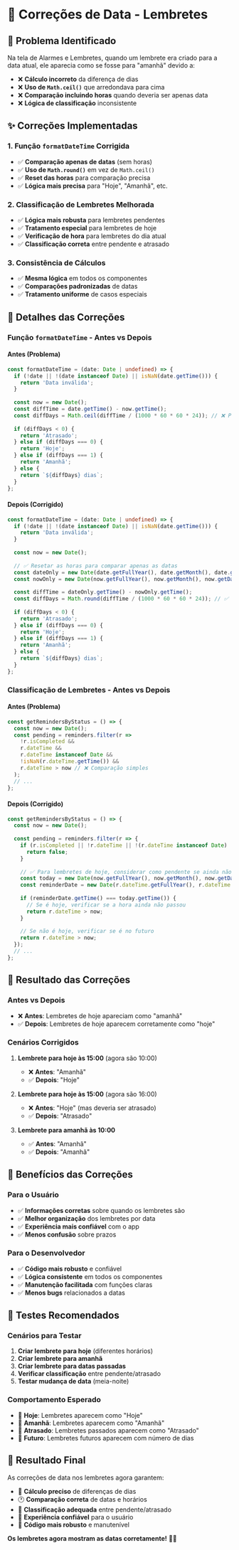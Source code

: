 # 📅 Correções de Data - Lembretes

## 🎯 **Problema Identificado**

Na tela de Alarmes e Lembretes, quando um lembrete era criado para a data atual, ele aparecia como se fosse para "amanhã" devido a:
- ❌ **Cálculo incorreto** da diferença de dias
- ❌ **Uso de `Math.ceil()`** que arredondava para cima
- ❌ **Comparação incluindo horas** quando deveria ser apenas data
- ❌ **Lógica de classificação** inconsistente

## ✨ **Correções Implementadas**

### **1. Função `formatDateTime` Corrigida**
- ✅ **Comparação apenas de datas** (sem horas)
- ✅ **Uso de `Math.round()`** em vez de `Math.ceil()`
- ✅ **Reset das horas** para comparação precisa
- ✅ **Lógica mais precisa** para "Hoje", "Amanhã", etc.

### **2. Classificação de Lembretes Melhorada**
- ✅ **Lógica mais robusta** para lembretes pendentes
- ✅ **Tratamento especial** para lembretes de hoje
- ✅ **Verificação de hora** para lembretes do dia atual
- ✅ **Classificação correta** entre pendente e atrasado

### **3. Consistência de Cálculos**
- ✅ **Mesma lógica** em todos os componentes
- ✅ **Comparações padronizadas** de datas
- ✅ **Tratamento uniforme** de casos especiais

## 🎨 **Detalhes das Correções**

### **Função `formatDateTime` - Antes vs Depois**

#### **Antes (Problema)**
```typescript
const formatDateTime = (date: Date | undefined) => {
  if (!date || !(date instanceof Date) || isNaN(date.getTime())) {
    return 'Data inválida';
  }
  
  const now = new Date();
  const diffTime = date.getTime() - now.getTime();
  const diffDays = Math.ceil(diffTime / (1000 * 60 * 60 * 24)); // ❌ Problema aqui
  
  if (diffDays < 0) {
    return 'Atrasado';
  } else if (diffDays === 0) {
    return 'Hoje';
  } else if (diffDays === 1) {
    return 'Amanhã';
  } else {
    return `${diffDays} dias`;
  }
};
```

#### **Depois (Corrigido)**
```typescript
const formatDateTime = (date: Date | undefined) => {
  if (!date || !(date instanceof Date) || isNaN(date.getTime())) {
    return 'Data inválida';
  }
  
  const now = new Date();
  
  // ✅ Resetar as horas para comparar apenas as datas
  const dateOnly = new Date(date.getFullYear(), date.getMonth(), date.getDate());
  const nowOnly = new Date(now.getFullYear(), now.getMonth(), now.getDate());
  
  const diffTime = dateOnly.getTime() - nowOnly.getTime();
  const diffDays = Math.round(diffTime / (1000 * 60 * 60 * 24)); // ✅ Correção aqui
  
  if (diffDays < 0) {
    return 'Atrasado';
  } else if (diffDays === 0) {
    return 'Hoje';
  } else if (diffDays === 1) {
    return 'Amanhã';
  } else {
    return `${diffDays} dias`;
  }
};
```

### **Classificação de Lembretes - Antes vs Depois**

#### **Antes (Problema)**
```typescript
const getRemindersByStatus = () => {
  const now = new Date();
  const pending = reminders.filter(r => 
    !r.isCompleted && 
    r.dateTime && 
    r.dateTime instanceof Date && 
    !isNaN(r.dateTime.getTime()) && 
    r.dateTime > now // ❌ Comparação simples
  );
  // ...
};
```

#### **Depois (Corrigido)**
```typescript
const getRemindersByStatus = () => {
  const now = new Date();
  
  const pending = reminders.filter(r => {
    if (r.isCompleted || !r.dateTime || !(r.dateTime instanceof Date) || isNaN(r.dateTime.getTime())) {
      return false;
    }
    
    // ✅ Para lembretes de hoje, considerar como pendente se ainda não passou da hora
    const today = new Date(now.getFullYear(), now.getMonth(), now.getDate());
    const reminderDate = new Date(r.dateTime.getFullYear(), r.dateTime.getMonth(), r.dateTime.getDate());
    
    if (reminderDate.getTime() === today.getTime()) {
      // Se é hoje, verificar se a hora ainda não passou
      return r.dateTime > now;
    }
    
    // Se não é hoje, verificar se é no futuro
    return r.dateTime > now;
  });
  // ...
};
```

## 🎯 **Resultado das Correções**

### **Antes vs Depois**
- ❌ **Antes**: Lembretes de hoje apareciam como "amanhã"
- ✅ **Depois**: Lembretes de hoje aparecem corretamente como "hoje"

### **Cenários Corrigidos**
1. **Lembrete para hoje às 15:00** (agora são 10:00)
   - ❌ **Antes**: "Amanhã"
   - ✅ **Depois**: "Hoje"

2. **Lembrete para hoje às 15:00** (agora são 16:00)
   - ❌ **Antes**: "Hoje" (mas deveria ser atrasado)
   - ✅ **Depois**: "Atrasado"

3. **Lembrete para amanhã às 10:00**
   - ✅ **Antes**: "Amanhã"
   - ✅ **Depois**: "Amanhã"

## 📱 **Benefícios das Correções**

### **Para o Usuário**
- ✅ **Informações corretas** sobre quando os lembretes são
- ✅ **Melhor organização** dos lembretes por data
- ✅ **Experiência mais confiável** com o app
- ✅ **Menos confusão** sobre prazos

### **Para o Desenvolvedor**
- ✅ **Código mais robusto** e confiável
- ✅ **Lógica consistente** em todos os componentes
- ✅ **Manutenção facilitada** com funções claras
- ✅ **Menos bugs** relacionados a datas

## 🚀 **Testes Recomendados**

### **Cenários para Testar**
1. **Criar lembrete para hoje** (diferentes horários)
2. **Criar lembrete para amanhã**
3. **Criar lembrete para datas passadas**
4. **Verificar classificação** entre pendente/atrasado
5. **Testar mudança de data** (meia-noite)

### **Comportamento Esperado**
- 📅 **Hoje**: Lembretes aparecem como "Hoje"
- 📅 **Amanhã**: Lembretes aparecem como "Amanhã"
- 📅 **Atrasado**: Lembretes passados aparecem como "Atrasado"
- 📅 **Futuro**: Lembretes futuros aparecem com número de dias

## 🎊 **Resultado Final**

As correções de data nos lembretes agora garantem:
- 📅 **Cálculo preciso** de diferenças de dias
- 🕐 **Comparação correta** de datas e horários
- 🎯 **Classificação adequada** entre pendente/atrasado
- 📱 **Experiência confiável** para o usuário
- 🔧 **Código mais robusto** e manutenível

**Os lembretes agora mostram as datas corretamente!** 📅✨ 